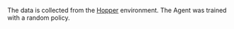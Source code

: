 The data is collected from the [Hopper](https://gymnasium.farama.org/environments/mujoco/hopper/) environment. The Agent was trained with a random policy.
